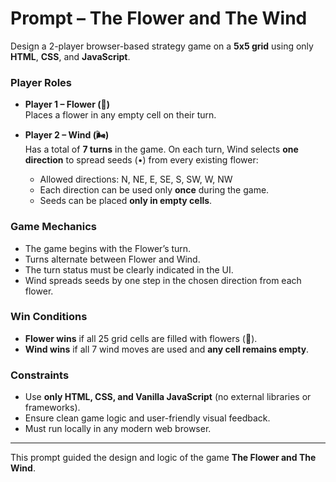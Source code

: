#  Prompt – The Flower and The Wind

Design a 2-player browser-based strategy game on a **5x5 grid** using only **HTML**, **CSS**, and **JavaScript**.

### Player Roles

- **Player 1 – Flower (🌸)**  
  Places a flower in any empty cell on their turn.

- **Player 2 – Wind (🌬️)**  
  Has a total of **7 turns** in the game. On each turn, Wind selects **one direction** to spread seeds (•) from every existing flower:
  - Allowed directions: N, NE, E, SE, S, SW, W, NW
  - Each direction can be used only **once** during the game.
  - Seeds can be placed **only in empty cells**.

### Game Mechanics

- The game begins with the Flower’s turn.
- Turns alternate between Flower and Wind.
- The turn status must be clearly indicated in the UI.
- Wind spreads seeds by one step in the chosen direction from each flower.

### Win Conditions

- **Flower wins** if all 25 grid cells are filled with flowers (🌸).
- **Wind wins** if all 7 wind moves are used and **any cell remains empty**.

### Constraints

- Use **only HTML, CSS, and Vanilla JavaScript** (no external libraries or frameworks).
- Ensure clean game logic and user-friendly visual feedback.
- Must run locally in any modern web browser.

---

This prompt guided the design and logic of the game **The Flower and The Wind**.
